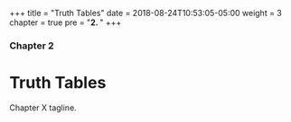 +++
title = "Truth Tables"
date = 2018-08-24T10:53:05-05:00
weight = 3
chapter = true
pre = "<b>2. </b>"
+++
### Chapter 2

# Truth Tables

Chapter X tagline.
